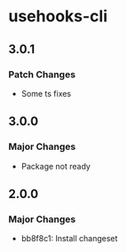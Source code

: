 # usehooks-cli

## 3.0.1

### Patch Changes

- Some ts fixes

## 3.0.0

### Major Changes

- Package not ready

## 2.0.0

### Major Changes

- bb8f8c1: Install changeset
